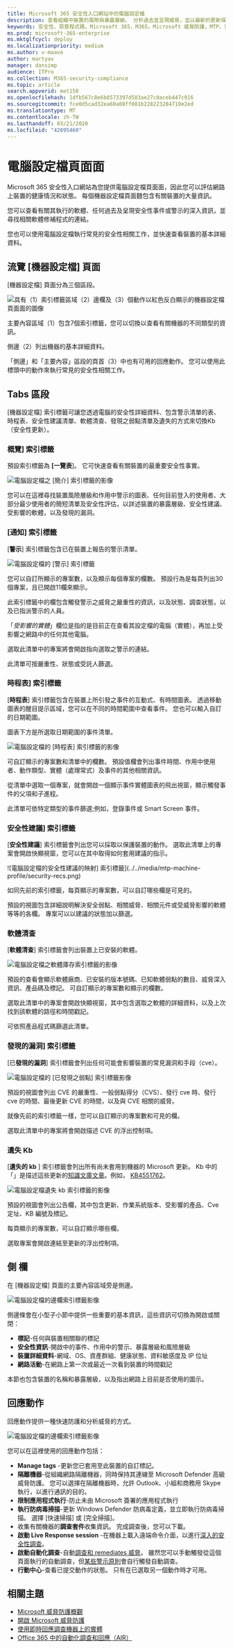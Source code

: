 ```yaml
---
title: Microsoft 365 安全性入口網站中的電腦設定檔
description: 查看組織中裝置的風險與暴露層級。 分析過去並呈現威脅，並以最新的更新保護電腦。
keywords: 安全性，惡意程式碼，Microsoft 365，M365，Microsoft 威脅防護，MTP，安全性中心，Microsoft Defender ATP，Office 365 ATP，Azure ATP，機器頁面，機器清單，電腦設定檔
ms.prod: microsoft-365-enterprise
ms.mktglfcycl: deploy
ms.localizationpriority: medium
ms.author: v-maave
author: martyav
manager: dansimp
audience: ITPro
ms.collection: M365-security-compliance
ms.topic: article
search.appverid: met150
ms.openlocfilehash: 1dfb567c8e6b8573397d503ae27c0aceb447c916
ms.sourcegitcommit: fce0d5cad32ea60a08ff001b228223284710e2ed
ms.translationtype: MT
ms.contentlocale: zh-TW
ms.lasthandoff: 03/21/2020
ms.locfileid: "42895460"
---
```

# <a name="machine-profile-page"></a>電腦設定檔頁面面

Microsoft 365 安全性入口網站為您提供電腦設定檔頁面面，因此您可以評估網路上裝置的健康情況和狀態。 每個機器設定檔頁面麵包含有關裝置的大量資訊。

您可以查看有關其執行的軟體、任何過去及呈現安全性事件或警示的深入資訊，並尋找相關軟體修補程式的連結。

您也可以使用電腦設定檔執行常見的安全性相關工作，並快速查看裝置的基本詳細資料。

## <a name="navigating-the-machine-profile-page"></a>流覽 [機器設定檔] 頁面

[機器設定檔] 頁面分為三個區段。

![具有（1）索引標籤區域（2）邊欄及（3）個動作以紅色反白顯示的機器設定檔頁面面的圖像](../../media/mtp-machine-profile/mtp-machine-profile-all.png)

主要內容區域（1）包含7個索引標籤，您可以切換以查看有關機器的不同類型的資訊。

側邊（2）列出機器的基本詳細資料。

「側邊」和「主要內容」區段的頁首（3）中也有可用的回應動作。 您可以使用此標頭中的動作來執行常見的安全性相關工作。

## <a name="tabs-section"></a>Tabs 區段

[機器設定檔] 索引標籤可讓您透過電腦的安全性詳細資料、包含警示清單的表、時程表、安全性建議清單、軟體清查、發現之弱點清單及遺失的方式來切換Kb （安全性更新）。

### <a name="overview-tab"></a>概覽] 索引標籤

預設索引標籤為 **[一覽表**]。 它可快速查看有關裝置的最重要安全性事實。

![電腦設定檔之 [簡介] 索引標籤的影像](../../media/mtp-machine-profile/overview.png)

您可以在這裡尋找裝置風險層級和作用中警示的圖表、任何目前登入的使用者、大部分最少使用者的簡短清單及安全性評估，以詳述裝置的暴露層級、安全性建議、受影響的軟體，以及發現的漏洞。

### <a name="alerts-tab"></a>[通知] 索引標籤

[**警示**] 索引標籤包含已在裝置上報告的警示清單。

![電腦設定檔的 [警示] 索引標籤](../../media/mtp-machine-profile/alerts.png)

您可以自訂所顯示的專案數，以及顯示每個專案的欄數。 預設行為是每頁列出30個專案，且已開啟11欄來顯示。

此索引標籤中的欄包含觸發警示之威脅之嚴重性的資訊，以及狀態、調查狀態，以及已指派警示的人員。

「*受影響的實體*」欄位是指的是目前正在查看其設定檔的電腦（實體），再加上受影響之網路中的任何其他電腦。

選取此清單中的專案將會開啟指向選取之警示的連結。

此清單可按嚴重性、狀態或受託人篩選。

### <a name="timeline-tab"></a>時程表] 索引標籤

[**時程表**] 索引標籤包含在裝置上所引發之事件的互動式、有時間圖表。 透過移動圖表的醒目提示區域，您可以在不同的時間範圍中查看事件。 您也可以輸入自訂的日期範圍。

圖表下方是所選取日期範圍的事件清單。

![電腦設定檔的 [時程表] 索引標籤的影像](../../media/mtp-machine-profile/timeline.png)

可自訂顯示的專案數和清單中的欄數。 預設值欄會列出事件時間、作用中使用者、動作類型、實體（處理常式）及事件的其他相關資訊。

從清單中選取一個專案，就會開啟一個顯示事件實體圖表的飛出視窗，顯示觸發事件的父項和子進程。

此清單可依特定類型的事件篩選;例如，登錄事件或 Smart Screen 事件。

### <a name="security-recommendations-tab"></a>安全性建議] 索引標籤

[**安全性建議**] 索引標籤會列出您可以採取以保護裝置的動作。 選取此清單上的專案會開啟快顯視窗，您可以在其中取得如何套用建議的指示。

![電腦設定檔的安全性建議的映射] 索引標籤](../../media/mtp-machine-profile/security-recs.png)

如同先前的索引標籤，每頁顯示的專案數，可以自訂哪些欄是可見的。

預設的視圖包含詳細說明解決安全弱點、相關威脅、相關元件或受威脅影響的軟體等等的各欄。 專案可以以建議的狀態加以篩選。

### <a name="software-inventory"></a>軟體清查

[**軟體清查**] 索引標籤會列出裝置上已安裝的軟體。

![電腦設定檔之軟體庫存索引標籤的影像](../../media/mtp-machine-profile/software-inventory.png)

預設的查看會顯示軟體廠商、已安裝的版本號碼、已知軟體弱點的數目、威脅深入資訊、產品碼及標記。 可自訂顯示的專案數和顯示的欄數。

選取此清單中的專案會開啟快顯視窗，其中包含選取之軟體的詳細資料，以及上次找到該軟體的路徑和時間戳記。

可依照產品程式碼篩選此清單。

### <a name="discovered-vulnerabilities-tab"></a>發現的漏洞] 索引標籤

[已**發現的漏洞**] 索引標籤會列出任何可能會影響裝置的常見漏洞和手段（cve）。

![電腦設定檔的 [已發現之弱點] 索引標籤影像](../../media/mtp-machine-profile/discovered-vulnerabilities.png)

預設的視圖會列出 CVE 的嚴重性、一般弱點得分（CVS）、發行 cve 時、發行 cve 的時間、最後更新 CVE 的時間，以及與 CVE 相關的威脅。

就像先前的索引標籤一樣，您可以自訂顯示的專案數和可見的欄。

選取此清單中的專案將會開啟描述 CVE 的浮出控制項。

### <a name="missing-kbs"></a>遺失 Kb

[**遺失的 kb** ] 索引標籤會列出所有尚未套用到機器的 Microsoft 更新。 Kb 中的「」是描述這些更新的[知識文庫文章](https://support.microsoft.com/help/242450/how-to-query-the-microsoft-knowledge-base-by-using-keywords-and-query)。例如， [KB4551762](https://support.microsoft.com/help/4551762/windows-10-update-kb4551762)。

![電腦設定檔遺失 kb 索引標籤的影像](../../media/mtp-machine-profile/missing-kbs.PNG)

預設的視圖會列出公告欄，其中包含更新、作業系統版本、受影響的產品、Cve 定址、KB 編號及標記。

每頁顯示的專案數，可以自訂顯示哪些欄。

選取專案會開啟連結至更新的浮出控制項。

## <a name="sidebar"></a>側 欄

在 [機器設定檔] 頁面的主要內容區域旁是側邊。

![電腦設定檔的邊欄索引標籤影像](../../media/mtp-machine-profile/sidebar.png)

側邊條會在小型子小節中提供一些重要的基本資訊，這些資訊可切換為開啟或關閉：

* **標記**-任何與裝置相關聯的標記
* **安全性資訊**-開啟中的事件、作用中的警示、暴露層級和風險層級
* **裝置詳細資料**-網域、OS、資產群組、健康狀態、資料敏感度及 IP 位址
* **網路活動**-在網路上第一次或最近一次看到裝置的時間戳記

本節也包含裝置的名稱和暴露層級，以及指出網路上目前是否使用的圖示。

## <a name="response-actions"></a>回應動作

回應動作提供一種快速防護和分析威脅的方式。

![電腦設定檔的邊欄索引標籤影像](../../media/mtp-machine-profile/actions.PNG)

您可以在這裡使用的回應動作包括：

* **Manage tags** -更新您已套用至此裝置的自訂標記。
* **隔離機器**-從組織網路隔離機器，同時保持其連線至 Microsoft Defender 高級威脅防護。 您可以選擇在隔離機器時，允許 Outlook、小組和商務用 Skype 執行，以進行通訊的目的。
* **限制應用程式執行**-防止未由 Microsoft 簽署的應用程式執行
* **執行防病毒掃描**-更新 Windows Defender 防病毒定義，並立即執行防病毒掃描。 選擇 [快速掃描] 或 [完全掃描]。
* 收集有關機器的**調查套件**收集資訊。 完成調查後，您可以下載。
* **啟動 Live Response session** -在機器上載入遠端命令介面，以進行[深入的安全性調查](https://docs.microsoft.com/windows/security/threat-protection/microsoft-defender-atp/live-response)。
* **啟動自動化調查**-自動[調查和 remediates 威脅](https://docs.microsoft.com/microsoft-365/security/office-365-security/office-365-air)。 雖然您可以手動觸發從這個頁面執行的自動調查，但[某些警示原則](https://docs.microsoft.com/microsoft-365/compliance/alert-policies?view=o365-worldwide#default-alert-policies)會自行觸發自動調查。
* **行動中心**-查看已提交動作的狀態。 只有在已選取另一個動作時才可用。

## <a name="related-topics"></a>相關主題

* [Microsoft 威脅防護概觀](microsoft-threat-protection.md)
* [開啟 Microsoft 威脅防護](mtp-enable.md)
* [使用即時回應調查機器上的實體](https://docs.microsoft.com/windows/security/threat-protection/microsoft-defender-atp/live-response)
* [Office 365 中的自動化調查和回應（AIR）](https://docs.microsoft.com/microsoft-365/security/office-365-security/office-365-air)
